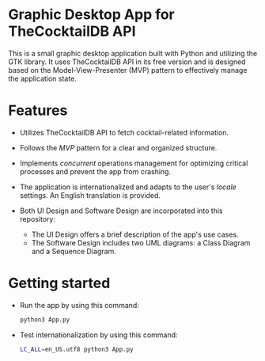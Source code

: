 # Graphic Desktop App for TheCocktailDB API

This is a small graphic desktop application built with Python and utilizing the GTK library. It uses TheCocktailDB API in its free version and is designed based on the Model-View-Presenter (MVP) pattern to effectively manage the application state.

<h1> Features </h1>

- Utilizes TheCocktailDB API to fetch cocktail-related information.

- Follows the *MVP* pattern for a clear and organized structure.

- Implements _concurrent_ operations management for optimizing critical processes and prevent the app from crashing.

- The application is internationalized and adapts to the user's _locale_ settings. An English translation is provided.

- Both UI Design and Software Design are incorporated into this repository:
  -  The UI Design offers a brief description of the app's use cases.
  -   The Software Design includes two UML diagrams: a Class Diagram and a Sequence Diagram.
  
<h1> Getting started </h1>

- Run the app by using this command:
  ```bash
  python3 App.py
  ```
- Test internationalization by using this command:
  ```bash
  LC_ALL=en_US.utf8 python3 App.py
  ```
